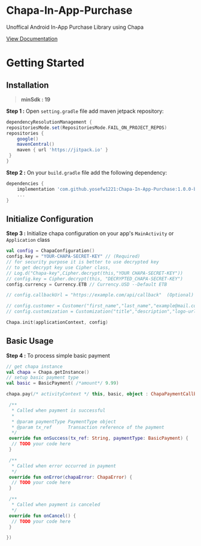 # Chapa-In-App-Purchase
Unoffical Android In-App Purchase Library using Chapa

[View Documentation](https://yosefw1221.github.io/chapa-in-app-purchase-doc/)

# Getting Started

## Installation

> **minSdk : 19**

**Step 1 :** Open ```setting.gradle``` file add maven jetpack repository:

```gradle
dependencyResolutionManagement {
repositoriesMode.set(RepositoriesMode.FAIL_ON_PROJECT_REPOS)
repositories {
    google()
    mavenCentral()
    maven { url 'https://jitpack.io' }
 }
}
```

**Step 2 :** On your ```build.gradle``` file add the following dependency:

```gradle
dependencies {
    implementation 'com.github.yosefw1221:Chapa-In-App-Purchase:1.0.0-beta'
    ...
}
```

## Initialize Configuration

**Step 3 :** Initialize chapa configuration on your app's ```MainActivity``` or ```Application``` class

```kotlin
val config = ChapaConfiguration()
config.key = "YOUR-CHAPA-SECRET-KEY" // (Required)
// for security purpose it is better to use decrypted key
// to get decrypt key use Cipher class,
// Log.d("Chapa-key",Cipher.decrypt(this,"YOUR CHAPA-SECRET-KEY"))
// config.key = Cipher.decrypt(this, "DECRYPTED_CHAPA-SECRET-KEY")
config.currency = Currency.ETB // Currency.USD --Default ETB

// config.callbackUrl = "https://example.com/api/callback"  (Optional)

// config.customer = Customer("first_name","last_name","example@mail.com") (Optional)  Dialog will show to customer, to fill their infomation
// config.customization = Customization("title","description","logo-url")

Chapa.init(applicationContext, config)

```

## Basic Usage

**Step 4 :** To process simple basic payment

```kotlin
// get chapa instance
val chapa = Chapa.getInstance()
// setup basic payment type
val basic = BasicPayment( /*amount*/ 9.99)

chapa.pay(/* activityContext */ this, basic, object : ChapaPaymentCallback<BasicPayment> {

 /**
  * Called when payment is successful
  *
  * @param paymentType PaymentType object
  * @param tx_ref      Transaction reference of the payment
  */
 override fun onSuccess(tx_ref: String, paymentType: BasicPayment) {
  // TODO your code here
 }

 /**
  * Called when error occurred in payment
  */
 override fun onError(chapaError: ChapaError) {
  // TODO your code here
 }

 /**
  * Called when payment is canceled
  */
 override fun onCancel() {
  // TODO your code here
 }

})
```
